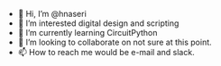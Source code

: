 - 👋 Hi, I’m @hnaseri
- 👀 I’m interested digital design and scripting 
- 🌱 I’m currently learning CircuitPython 
- 💞️ I’m looking to collaborate on not sure at this point. 
- 📫 How to reach me would be e-mail and slack. 

<!---
hnaseri/hnaseri is a ✨ special ✨ repository because its `README.md` (this file) appears on your GitHub profile.
You can click the Preview link to take a look at your changes.
--->
